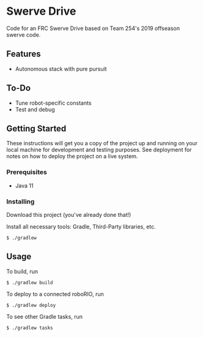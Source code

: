 # Swerve Drive

Code for an FRC Swerve Drive based on Team 254's 2019 offseason swerve code.

## Features
- Autonomous stack with pure pursuit

## To-Do
- Tune robot-specific constants
- Test and debug

## Getting Started

These instructions will get you a copy of the project up and running on your local machine for development and testing purposes. See deployment for notes on how to deploy the project on a live system.

### Prerequisites

- Java 11

### Installing

Download this project (you've already done that!)

Install all necessary tools: Gradle, Third-Party libraries, etc.

```
$ ./gradlew
```


## Usage

To build, run 

```
$ ./gradlew build
```

To deploy to a connected roboRIO, run 

```
$ ./gradlew deploy
```

To see other Gradle tasks, run 

```
$ ./gradlew tasks
```